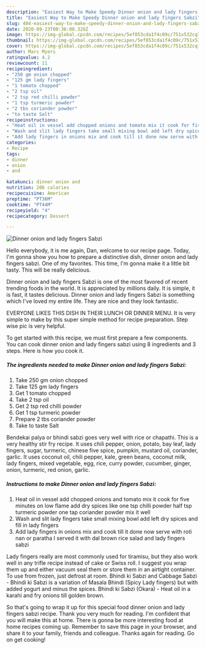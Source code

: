 ```yaml
---
description: "Easiest Way to Make Speedy Dinner onion and lady fingers Sabzi"
title: "Easiest Way to Make Speedy Dinner onion and lady fingers Sabzi"
slug: 404-easiest-way-to-make-speedy-dinner-onion-and-lady-fingers-sabzi
date: 2020-09-23T00:36:08.326Z
image: https://img-global.cpcdn.com/recipes/5ef853cda1f4c09c/751x532cq70/dinner-onion-and-lady-fingers-sabzi-recipe-main-photo.jpg
thumbnail: https://img-global.cpcdn.com/recipes/5ef853cda1f4c09c/751x532cq70/dinner-onion-and-lady-fingers-sabzi-recipe-main-photo.jpg
cover: https://img-global.cpcdn.com/recipes/5ef853cda1f4c09c/751x532cq70/dinner-onion-and-lady-fingers-sabzi-recipe-main-photo.jpg
author: Marc Myers
ratingvalue: 4.2
reviewcount: 11
recipeingredient:
- "250 gm onion chopped"
- "125 gm lady fingers"
- "1 tomato chopped"
- "2 tsp oil"
- "2 tsp red chilli powder"
- "1 tsp turmeric powder"
- "2 tbs coriander powder"
- "to taste Salt"
recipeinstructions:
- "Heat oil in vessel add chopped onions and tomato mix it cook for five minutes on low flame add dry spices like one tsp chilli powder half tsp turmeric powder one tap coriander powder mix it well"
- "Wash and slit lady fingers take small mixing bowl add left dry spices and fill in lady fingers"
- "Add lady fingers in onions mix and cook till it done now serve with roti nan or paratha I served it with dal brown rice salad and lady fingers sabzi"
categories:
- Recipe
tags:
- dinner
- onion
- and

katakunci: dinner onion and 
nutrition: 206 calories
recipecuisine: American
preptime: "PT36M"
cooktime: "PT44M"
recipeyield: "4"
recipecategory: Dessert

---
```



![Dinner onion and lady fingers Sabzi](https://img-global.cpcdn.com/recipes/5ef853cda1f4c09c/751x532cq70/dinner-onion-and-lady-fingers-sabzi-recipe-main-photo.jpg)

Hello everybody, it is me again, Dan, welcome to our recipe page. Today, I'm gonna show you how to prepare a distinctive dish, dinner onion and lady fingers sabzi. One of my favorites. This time, I'm gonna make it a little bit tasty. This will be really delicious.

Dinner onion and lady fingers Sabzi is one of the most favored of recent trending foods in the world. It is appreciated by millions daily. It is simple, it is fast, it tastes delicious. Dinner onion and lady fingers Sabzi is something which I've loved my entire life. They are nice and they look fantastic.

EVERYONE LIKES THIS DISH IN THEIR LUNCH OR DINNER MENU. It is very simple to make by this super simple method for recipe preparation. Step wise pic is very helpful.


To get started with this recipe, we must first prepare a few components. You can cook dinner onion and lady fingers sabzi using 8 ingredients and 3 steps. Here is how you cook it.

<!--inarticleads1-->

##### The ingredients needed to make Dinner onion and lady fingers Sabzi:

1. Take 250 gm onion chopped
1. Take 125 gm lady fingers
1. Get 1 tomato chopped
1. Take 2 tsp oil
1. Get 2 tsp red chilli powder
1. Get 1 tsp turmeric powder
1. Prepare 2 tbs coriander powder
1. Take to taste Salt


Bendekai palya or bhindi sabzi goes very well with rice or chapathi. This is a very healthy stir fry recipe. It uses chili pepper, onion, potato, bay leaf, lady fingers, sugar, turmeric, chinese five spice, pumpkin, mustard oil, coriander, garlic. It uses coconut oil, chili pepper, kale, green beans, coconut milk, lady fingers, mixed vegetable, egg, rice, curry powder, cucumber, ginger, onion, turmeric, red onion, garlic. 

<!--inarticleads2-->

##### Instructions to make Dinner onion and lady fingers Sabzi:

1. Heat oil in vessel add chopped onions and tomato mix it cook for five minutes on low flame add dry spices like one tsp chilli powder half tsp turmeric powder one tap coriander powder mix it well
1. Wash and slit lady fingers take small mixing bowl add left dry spices and fill in lady fingers
1. Add lady fingers in onions mix and cook till it done now serve with roti nan or paratha I served it with dal brown rice salad and lady fingers sabzi


Lady fingers really are most commonly used for tiramisu, but they also work well in any trifle recipe instead of cake or Swiss roll. I suggest you wrap them up and either vacuum seal them or store them in an airtight container. To use from frozen, just defrost at room. Bhindi ki Sabzi and Cabbage Sabzi - Bhindi ki Sabzi is a variation of Masala Bhindi (Spicy Lady fingers) but with added yogurt and minus the spices. Bhindi ki Sabzi (Okara) - Heat oil in a karahi and fry onions till golden brown. 

So that's going to wrap it up for this special food dinner onion and lady fingers sabzi recipe. Thank you very much for reading. I'm confident that you will make this at home. There is gonna be more interesting food at home recipes coming up. Remember to save this page in your browser, and share it to your family, friends and colleague. Thanks again for reading. Go on get cooking!
